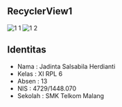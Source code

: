 ## RecyclerView1



![1 1](https://cloud.githubusercontent.com/assets/22228545/22582456/a30b709a-ea19-11e6-9080-059c7d633901.jpeg)
![1 2](https://cloud.githubusercontent.com/assets/22228545/22582463/b30484f0-ea19-11e6-9092-f91223f8176f.jpeg)

## Identitas
* Nama  : Jadinta Salsabila Herdianti
* Kelas : XI RPL 6
* Absen : 13
* NIS   : 4729/1448.070
* Sekolah : SMK Telkom Malang

